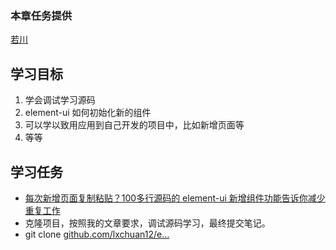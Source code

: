 ### 本章任务提供

[若川](https://juejin.cn/user/1415826704971918 "https://juejin.cn/user/1415826704971918")

## 学习目标

1. 学会调试学习源码
2. element-ui 如何初始化新的组件
3. 可以学以致用应用到自己开发的项目中，比如新增页面等
4. 等等

## 学习任务

* [每次新增页面复制粘贴？100多行源码的 element-ui 新增组件功能告诉你减少重复工作](https://juejin.cn/post/7031331765482422280 "https://juejin.cn/post/7031331765482422280")
* 克隆项目，按照我的文章要求，调试源码学习，最终提交笔记。
* git clone [github.com/lxchuan12/e…](https://link.juejin.cn?target=https%3A%2F%2Fgithub.com%2Flxchuan12%2Felement-analysis.git "https://link.juejin.cn?target=https%3A%2F%2Fgithub.com%2Flxchuan12%2Felement-analysis.git")